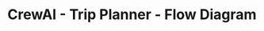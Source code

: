 # CrewAI - Trip Planner - Flow Diagram

<figure><img src="https://raw.githubusercontent.com/sourangshupal/Trip-Planner-using-CrewAI/cb0455d2e2048278312925718057b27f18caf8f8/flow_diagram.svg" alt=""><figcaption></figcaption></figure>

